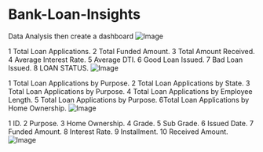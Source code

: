 # Bank-Loan-Insights
  Data Analysis then create a dashboard
![Image](https://github.com/user-attachments/assets/97b8f19b-0c36-4542-b804-1cb8db5a1894)


1 Total Loan Applications.
2 Total Funded Amount.
3 Total Amount Received.
4 Average Interest Rate.
5 Average DTI.
6 Good Loan Issued.
7 Bad Loan Issued.
8 LOAN STATUS.
![Image](https://github.com/user-attachments/assets/f2cc26d6-21db-4584-85ac-632363f1f6b0)



1 Total Loan Applications by Purpose.
2 Total Loan Applications by State.
3 Total Loan Applications by Purpose.
4 Total Loan Applications by Employee Length.
5 Total Loan Applications by Purpose.
6Total Loan Applications by Home Ownership.
![Image](https://github.com/user-attachments/assets/9889b810-f908-4a83-9958-5435aebb926d)



1 ID.
2 Purpose.
3 Home Ownership.
4 Grade.
5 Sub Grade.
6 Issued Date.
7 Funded Amount.
8 Interest Rate.
9 Installment.
10 Received Amount.
![Image](https://github.com/user-attachments/assets/1c237ff2-25e5-48ac-8859-70cde062a76f)

